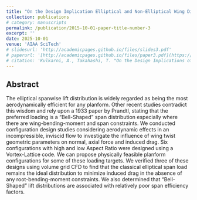```yaml
---
title: "On the Design Implication Elliptical and Non-Elliptical Wing Distributions"
collection: publications
# category: manuscripts
permalink: /publication/2015-10-01-paper-title-number-3
excerpt: ''
date: 2025-10-01
venue: 'AIAA SciTech'
# slidesurl: 'http://academicpages.github.io/files/slides3.pdf'
# paperurl: '[http://academicpages.github.io/files/paper3.pdf](https://arc.aiaa.org/doi/10.2514/6.2025-2623)'
# citation: 'Kulkarni, A., Takahashi, T. "On the Design Implications of Elliptical and Bell-Shaped Lift Distributions," AIAA SciTech 2025-2623, 2025.'
---
```


## Abstract

The elliptical spanwise lift distribution is widely regarded as being the most aerodynamically efficient for any planform. Other recent studies contradict this wisdom and rely upon a 1933 paper by Prandtl, stating that the preferred loading is a “Bell-Shaped” span distribution especially where there are wing-bending-moment and span constraints. We conducted configuration design studies considering aerodynamic effects in an incompressible, inviscid flow to investigate the influence of wing twist geometric parameters on normal, axial force and induced drag. Six configurations with high and low Aspect Ratio were designed using a Vortex-Lattice code. We can propose physically feasible planform configurations for some of these loading targets. We verified three of these designs using volume grid CFD to find that the classical elliptical span load remains the ideal distribution to minimize induced drag in the absence of any root-bending-moment constraints. We also determined that “Bell-Shaped” lift distributions are associated with relatively poor span efficiency factors.
